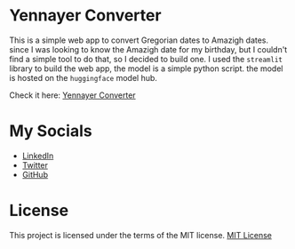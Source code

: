 # Yennayer Converter

This is a simple web app to convert Gregorian dates to Amazigh dates. since I was looking to know the Amazigh date for my birthday, but I couldn't find a simple tool to do that, so I decided to build one. I used the `streamlit` library to build the web app, the model is a simple python script. the model is hosted on the `huggingface` model hub.

Check it here:
[Yennayer Converter](https://huggingface.co/docs/hub/spaces-config-reference)


# My Socials
- [LinkedIn](linkedin.com/in/bssayla/)
- [Twitter](https://twitter.com/bssayla)
- [GitHub](https://github.com/bssayla/)

# License
This project is licensed under the terms of the MIT license.
[MIT License](https://opensource.org/licenses/MIT)



